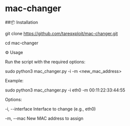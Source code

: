 # mac-changer

##📦 Installation

git clone https://github.com/tareqxploit/mac-changer.git

cd mac-changer

⚙️ Usage

Run the script with the required options:

sudo python3 mac_changer.py -i <interface> -m <new_mac_address>

Example:

sudo python3 mac_changer.py -i eth0 -m 00:11:22:33:44:55

Options:

-i, --interface	Interface to change (e.g., eth0)

-m, --mac	New MAC address to assign
